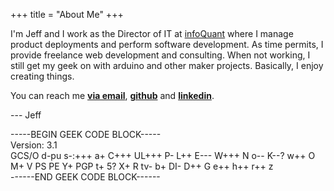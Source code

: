 +++
title =  "About Me"
+++

I'm Jeff and I work as the Director of IT at
    <a href="https://www.infoquant.com">infoQuant</a> where I manage
    product deployments and perform software development.
    As time permits, I provide freelance web development and consulting.
    When not working, I still get my geek on with arduino and other maker projects. Basically, I enjoy
    creating things. 


You can reach me <a href="/contact"><strong>via email</strong></a>,
    <a href="https://www.github.com/jeffsmithdev"><strong>github</strong></a> and
    <a href="https://www.linkedin.com/in/jeffsmithdev/"><strong>linkedin</strong></a>.

--- Jeff



<div class="geek-code">
-----BEGIN GEEK CODE BLOCK----- <br/>
Version: 3.1<br/>
GCS/O d-pu s-:+++ a+ C+++ UL+++ P- L++ E--- W+++ N o-- K--? w++ O
M+ V PS PE Y+ PGP t+ 5? X+ R tv- b+ DI- D++ G e++ h++ r++ z<br/>
------END GEEK CODE BLOCK------
</div>